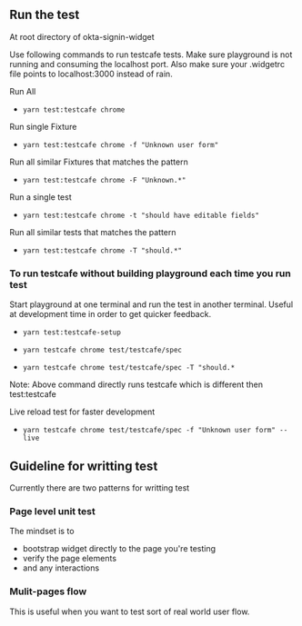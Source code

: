 ## Run the test

At root directory of okta-signin-widget

Use following commands to run testcafe tests. Make sure playground is not running and consuming the localhost port.
Also make sure your .widgetrc file points to localhost:3000 instead of rain.

Run All

- `yarn test:testcafe chrome`

Run single Fixture

- `yarn test:testcafe chrome -f "Unknown user form"`

Run all similar Fixtures that matches the pattern

- `yarn test:testcafe chrome -F "Unknown.*"`

Run a single test

- `yarn test:testcafe chrome -t "should have editable fields"`

Run all similar tests that matches the pattern

- `yarn test:testcafe chrome -T "should.*"`

### To run testcafe without building playground each time you run test

Start playground at one terminal and run the test in another terminal.
Useful at development time in order to get quicker feedback.

- `yarn test:testcafe-setup`

- `yarn testcafe chrome test/testcafe/spec`
- `yarn testcafe chrome test/testcafe/spec -T "should.*`

Note: Above command directly runs testcafe which is different then test:testcafe

Live reload test for faster development

- `yarn testcafe chrome test/testcafe/spec -f "Unknown user form" --live`

## Guideline for writting test

Currently there are two patterns for writting test

### Page level unit test

The mindset is to
  - bootstrap widget directly to the page you're testing
  - verify the page elements
  - and any interactions

### Mulit-pages flow

This is useful when you want to test sort of real world user flow.
